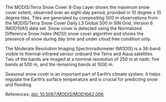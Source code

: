 The MODIS/Terra Snow Cover 8-Day Layer shows the maximum snow cover extent, observed over an eight-day period, provided in 10 degree x 10 degree tiles. Tiles are generated by compositing 500 m observations from the MODIS/Terra Snow Cover Daily L3 Global 500 m SIN Grid, Version 6 (MOD10A1) data set. Snow cover is detected using the Normalized Difference Snow Index (NDSI) snow cover algorithm and shows the presence of snow during day time and under cloud free condition only.

The Moderate Resolution Imaging Spectroradiometer (MODIS) is a 36-band visible to thermal-infrared sensor onboard the Terra and Aqua satellites. Two of the bands are imaged at a nominal resolution of 250 m at nadir, five bands at 500 m, and the remaining bands at 1000 m.

Seasonal snow cover is an important part of Earth’s climate system. It helps regulate the Earth’s surface temperature and is crucial for predicting snow and flooding.

References: [doi: 10.5067/MODIS/MOD10A2.006](https://doi.org/10.5067/MODIS/MOD10A2.00)
